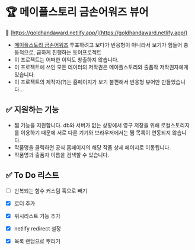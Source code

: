 # 🏆 메이플스토리 금손어워즈 뷰어

📎 [https://goldhandaward.netlify.app/](https://goldhandaward.netlify.app/)

- [메이플스토리 금손어워즈](https://maplestory.nexon.com/promotion/2021/20210805/AwardsPoll) 투표하려고 보다가 반응형이 아니라서 보기가 힘들어 충동적으로, 급하게 진행하는 토이프로젝트
- 이 프로젝트는 어떠한 이익도 창출하지 않습니다.
- 이 프로젝트에 쓰인 모든 데이터의 저작권은 메이플스토리와 출품작 저작권자에게 있습니다.
- 이 프로젝트의 제작자(?)는 홈페이지가 보기 불편해서 반응형 뷰어만 만들었습니다...

## ✅ 지원하는 기능

- 찜 기능을 지원합니다. db와 서버가 없는 상황에서 영구 저장을 위해 로컬스토리지를 이용하기 때문에 서로 다른 기기와 브라우저에서는 찜 목록이 연동되지 않습니다.
- 작품명을 클릭하면 공식 홈페이지의 해당 작품 상세 페이지로 이동됩니다.
- 작품명과 출품자 이름을 검색할 수 있습니다.

## ✅ To Do 리스트

- [ ] 반복되는 함수 커스텀 훅으로 빼기
- [x] 로더 추가
- [x] 위시리스트 기능 추가
- [x] netlify redirect 설정
- [x] 목록 랜덤으로 뿌리기

